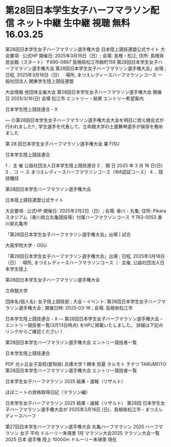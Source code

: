 # 第28回日本学生女子ハーフマラソン配信 ネット中継 生中継 視聴 無料16.03.25

第28回日本学生女子ハーフマラソン選手権大会
日本陸上競技連盟公式サイト
大会要項 · 公式HP 開催日: 2025年3月16日（日）; 会場: 島根・松江; 住所: 島根県民会館（スタート）〒690-0887 島根県松江市殿町158 
第28回日本学生女子ハーフマラソン選手権大会
第28回日本学生女子ハーフマラソン選手権大会」出場 ; 日程, 2025年3月16日（日） · 場所, まつえレディースハーフマラソンコース
一般社団法人 関東学生陸上競技連盟

大会情報 他団体主催大会 第28回日本学生女子ハーフマラソン選手権大会 開催日 2025/3/16(日) 会場 松江市 エントリー・結果 エントリー希望案内

日本学生陸上競技連合 - X


— ◇第28回日本学生女子ハーフマラソン選手権大会大会を明日に控え開会式が行われました‼️ ; 学生選手を代表して、立命館大学の土屋舞琴選手が挨拶を務めました 

第 28 回日本学生女子ハーフマラソン選手権大会 兼 FISU 

日本学生陸上競技連合

1 ．主 催 公益社団法人日本学生陸上競技連合 2 ．期 日 2025 年 3 月 16 日(日) 3 ．コ ー ス まつえレディースハーフマラソンコース（WA認証コース） 4 ．競技種目

第28回日本学生ハーフマラソン選手権大会

日本陸上競技連盟公式サイト


大会要項 · 公式HP 開催日: 2025年2月2日（日）; 会場: 香川・丸亀; 住所: Pikaraスタジアム（香川県立丸亀競技場）付属ハーフマラソンコース 〒763-0053 香川県丸亀市 

「第28回日本学生女子ハーフマラソン選手権大会」出場 | 試合 

大阪学院大学 - OGU


「第28回日本学生女子ハーフマラソン選手権大会」出場 ; 日程, 2025年3月16日（日） · 場所, まつえレディースハーフマラソンコース（ · 主催, 公益社団法人日本学生陸上 

第28回日本学生女子ハーフマラソン選手権大会

立命館大学


団体名(個人名): 女子陸上競技部 ; 大会・イベント: 第28回日本学生女子ハーフマラソン選手権大会 ; 開催日時: 2025-03-16 ; 会場: 島根県松江市

日本学生陸上競技連合 - X
— 第28回日本学生女子ハーフマラソン選手権大会・エントリー競技者一覧(3月13日時点) をHPに掲載いたしました。 詳細は下記のリンクからご確認ください！

第28回日本学生ハーフマラソン選手権大会 エントリー競技者一覧

日本学生陸上競技連合

PDF
光ヶ丘女子高校(愛知県) 兵庫大学 1 樽本 知夏 タルモト チナツ TARUMOTO  第28回日本学生ハーフマラソン選手権大会 エントリー競技者一覧

日本学生女子ハーフマラソン 2025 結果・速報（リザルト）

ほぼニートの資格取得日記（マラソン編）


日本学生女子ハーフマラソン 2025 結果・速報（リザルト）  第28回 日本学生女子ハーフマラソン選手権大会が 2025年3月16日 (日)、島根県松江市・まつえレディースハーフ 

第27回日本学生ハーフマラソン選手権大会
丸亀ハーフマラソン 2025
ハーフマラソン 女子 平均
ドルーリー朱瑛里
1月 マラソン大会2025
マラソン大会一覧 2025
日本 選手権 陸上 10000m
ドルーリー朱瑛里 現在